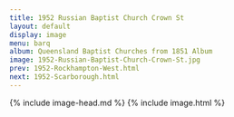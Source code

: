 ```yaml
---
title: 1952 Russian Baptist Church Crown St
layout: default
display: image
menu: barq
album: Queensland Baptist Churches from 1851 Album
image: 1952-Russian-Baptist-Church-Crown-St.jpg
prev: 1952-Rockhampton-West.html
next: 1952-Scarborough.html
---
```

{% include image-head.md %}
{% include image.html %}